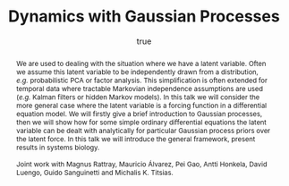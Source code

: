 ---
abstract: "We are used to dealing with the situation where we have a latent variable.
  Often we assume this latent variable to be independently drawn from a distribution,
  *e.g.* probabilistic PCA or factor analysis. This simplification is often extended
  for temporal data where tractable Markovian independence assumptions are used (*e.g.*
  Kalman filters or hidden Markov models). In this talk we will consider the more
  general case where the latent variable is a forcing function in a differential equation
  model. We will firstly give a brief introduction to Gaussian processes, then we
  will show how for some simple ordinary differential equations the latent variable
  can be dealt with analytically for particular Gaussian process priors over the latent
  force. In this talk we will introduce the general framework, present results in
  systems biology.\\\n\\\nJoint work with Magnus Rattray, Mauricio \xC1lvarez, Pei
  Gao, Antti Honkela, David Luengo, Guido Sanguinetti and Michalis K. Titsias."
author:
- family: Lawrence
  given: Neil D.
  gscholar: r3SJcvoAAAAJ
  institute: University of Sheffield
  twitter: lawrennd
  url: http://inverseprobability.com
categories:
- Lawrence-ncaf08
day: '10'
errata: []
extras: []
group: ''
key: Lawrence-ncaf08
layout: talk
linkpdf: ftp://ftp.dcs.shef.ac.uk/home/neil/dynamics_ncaf08.pdf
month: 9
published: 2008-09-10
section: pre
title: Dynamics with <span>G</span>aussian Processes
venue: Natural Computing Applications Forum, University of Sheffield, U.K.
year: '2008'
---